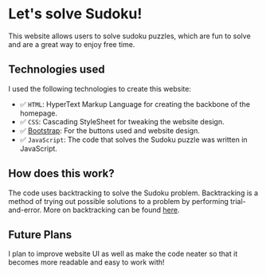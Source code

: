 # Let's solve Sudoku!

This website allows users to solve sudoku puzzles, which are fun to solve and are a great way to enjoy free time. 

## Technologies used

I used the following technologies to create this website:

- ✅ `HTML`: HyperText Markup Language for creating the backbone of the homepage.
- ✅ `CSS`: Cascading StyleSheet for tweaking the website design.
- ✅ [Bootstrap](https://getbootstrap.com/): For the buttons used and website design. 
- ✅ `JavaScript`: The code that solves the Sudoku puzzle was written in JavaScript. 

## How does this work? 

The code uses backtracking to solve the Sudoku problem. Backtracking is a method of trying out possible solutions to a problem by performing trial-and-error. More on backtracking can be found [here](https://en.wikipedia.org/wiki/Backtracking). 

## Future Plans

I plan to improve website UI as well as make the code neater so that it becomes more readable and easy to work with!
